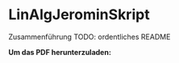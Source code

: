 # LinAlgJerominSkript
Zusammenführung
TODO: ordentliches README

**Um das PDF herunterzuladen:** <link>
